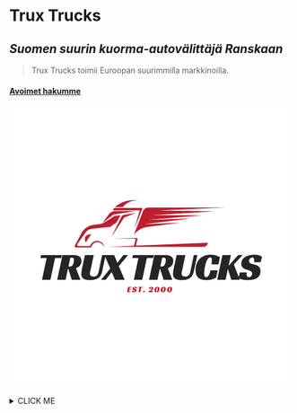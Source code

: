# **Trux Trucks**
## *Suomen suurin kuorma-autovälittäjä Ranskaan*
> Trux Trucks toimii Euroopan suurimmilla markkinoilla.

#### [Avoimet hakumme](test.md)

![logo](kuvat/Trux_trucks.png)

<details><summary>CLICK ME</summary>
<p>

#### We can hide anything, even code!

</p>
</details>
